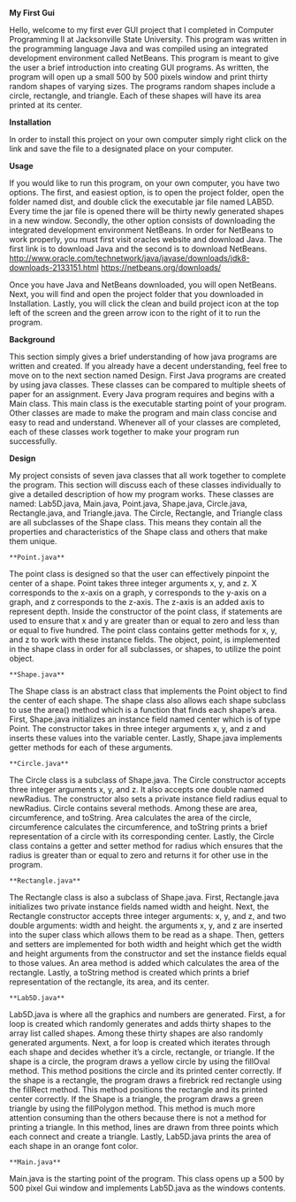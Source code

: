 **My First Gui**

   Hello, welcome to my first ever GUI project that I completed in Computer Programming II at Jacksonville State University. This program was written in the programming language Java and was compiled using an integrated development environment called NetBeans. This program is meant to give the user a brief introduction into creating GUI programs. As written, the program will open up a small 500 by 500 pixels window and print thirty random shapes of varying sizes. The programs random shapes include a circle, rectangle, and triangle. Each of these shapes will have its area printed at its center.

**Installation**

  In order to install this project on your own computer simply right click on the link and save the file to a designated place on your computer.

**Usage**

  If you would like to run this program, on your own computer, you have two options. The first, and easiest option, is to open the project folder, open the folder named dist, and double click the executable jar file named LAB5D. Every time the jar file is opened there will be thirty newly generated shapes in a new window. Secondly, the other option consists of downloading the integrated development environment NetBeans. In order for NetBeans to work properly, you must first visit oracles website and download Java. The first link is to download Java and the second is to download NetBeans. 
http://www.oracle.com/technetwork/java/javase/downloads/jdk8-downloads-2133151.html
https://netbeans.org/downloads/

  Once you have Java and NetBeans downloaded, you will open NetBeans. Next, you will find and open the project folder that you downloaded in Installation. Lastly, you will click the clean and build project icon at the top left of the screen and the green arrow icon to the right of it to run the program.

**Background**

  This section simply gives a brief understanding of how java programs are written and created. If you already have a decent understanding, feel free to move on to the next section named Design. First Java programs are created by using java classes. These classes can be compared to multiple sheets of paper for an assignment. Every Java program requires and begins with a Main class. This main class is the executable starting point of your program. Other classes are made to make the program and main class concise and easy to read and understand. Whenever all of your classes are completed, each of these classes work together to make your program run successfully. 

**Design**

  My project consists of seven java classes that all work together to complete the program. This section will discuss each of these classes individually to give a detailed description of how my program works. These classes are named: Lab5D.java, Main.java, Point.java, Shape.java, Circle.java, Rectangle.java, and Triangle.java. The Circle, Rectangle, and Triangle class are all subclasses of the Shape class. This means they contain all the properties and characteristics of the Shape class and others that make them unique. 

	**Point.java**
  
  The point class is designed so that the user can effectively pinpoint the center of a shape. Point takes three integer arguments x, y, and z. X corresponds to the x-axis on a graph, y corresponds to the y-axis on a graph, and z corresponds to the z-axis. The z-axis is an added axis to represent depth. Inside the constructor of the point class, if statements are used to ensure that x and y are greater than or equal to zero and less than or equal to five hundred. The point class contains getter methods for x, y, and z to work with these instance fields. The object, point, is implemented in the shape class in order for all subclasses, or shapes, to utilize the point object.

	**Shape.java**
  
  The Shape class is an abstract class that implements the Point object to find the center of each shape. The shape class also allows each shape subclass to use the area() method which is a function that finds each shape’s area. First, Shape.java initializes an instance field named center which is of type Point. The constructor takes in three integer arguments x, y, and z and inserts these values into the variable center. Lastly, Shape.java implements getter methods for each of these arguments.

	**Circle.java**
  
  The Circle class is a subclass of Shape.java. The Circle constructor accepts three integer arguments x, y, and z. It also accepts one double named newRadius. The constructor also sets a private instance field radius equal to newRadius. Circle contains several methods. Among these are area, circumference, and toString. Area calculates the area of the circle, circumference calculates the circumference, and toString prints a brief representation of a circle with its corresponding center. Lastly, the Circle class contains a getter and setter method for radius which ensures that the radius is greater than or equal to zero and returns it for other use in the program.

	**Rectangle.java**
  
  The Rectangle class is also a subclass of Shape.java. First, Rectangle.java initializes two private instance fields named width and height. Next, the Rectangle constructor accepts three integer arguments: x, y, and z, and two double arguments: width and height. the arguments x, y, and z are inserted into the super class which allows them to be read as a shape. Then, getters and setters are implemented for both width and height which get the width and height arguments from the constructor and set the instance fields equal to those values. An area method is added which calculates the area of the rectangle. Lastly, a toString method is created which prints a brief representation of the rectangle, its area, and its center.

	**Lab5D.java**
  
  Lab5D.java is where all the graphics and numbers are generated. First, a for loop is created which randomly generates and adds thirty shapes to the array list called shapes. Among these thirty shapes are also randomly generated arguments. Next, a for loop is created which iterates through each shape and decides whether it’s a circle, rectangle, or triangle. If the shape is a circle, the program draws a yellow circle by using the fillOval method. This method positions the circle and its printed center correctly. If the shape is a rectangle, the program draws a firebrick red rectangle using the fillRect method. This method positions the rectangle and its printed center correctly. If the Shape is a triangle, the program draws a green triangle by using the fillPolygon method. This method is much more attention consuming than the others because there is not a method for printing a triangle. In this method, lines are drawn from three points which each connect and create a triangle. Lastly, Lab5D.java prints the area of each shape in an orange font color. 

	**Main.java**
  
  Main.java is the starting point of the program. This class opens up a 500 by 500 pixel Gui window and implements Lab5D.java as the windows contents.
